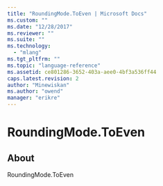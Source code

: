 ```yaml
---
title: "RoundingMode.ToEven | Microsoft Docs"
ms.custom: ""
ms.date: "12/28/2017"
ms.reviewer: ""
ms.suite: ""
ms.technology: 
  - "mlang"
ms.tgt_pltfrm: ""
ms.topic: "language-reference"
ms.assetid: ce801286-3652-403a-aee0-4bf3a536ff44
caps.latest.revision: 2
author: "Minewiskan"
ms.author: "owend"
manager: "erikre"
---
```

# RoundingMode.ToEven
## About
RoundingMode.ToEven

